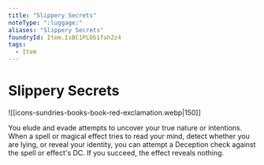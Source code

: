 ```yaml
---
title: "Slippery Secrets"
noteType: ":luggage:"
aliases: "Slippery Secrets"
foundryId: Item.IsBC1PLDb1fahZz4
tags:
  - Item
---
```


# Slippery Secrets
![[icons-sundries-books-book-red-exclamation.webp|150]]

You elude and evade attempts to uncover your true nature or intentions. When a spell or magical effect tries to read your mind, detect whether you are lying, or reveal your identity, you can attempt a Deception check against the spell or effect's DC. If you succeed, the effect reveals nothing.
